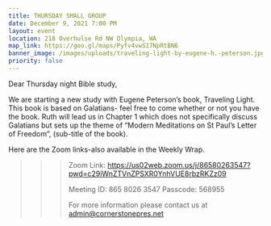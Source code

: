 ```yaml
---
title: THURSDAY SMALL GROUP
date: December 9, 2021 7:00 PM
layout: event
location: 218 Overhulse Rd NW Olympia, WA
map_link: https://goo.gl/maps/Pyfv4vwS17NpRtBN6
banner_image: /images/uploads/traveling-light-by-eugene-h.-peterson.jpg
priority: false
---
```



Dear Thursday night Bible study,

We are starting a new study with Eugene Peterson’s book, Traveling Light. This book is based on Galatians- feel free to come whether or not you have the book. Ruth will lead us in Chapter 1 which does not specifically discuss Galatians but sets up the theme of “Modern Meditations on St Paul’s Letter of Freedom”, (sub-title of the book).

Here are the Zoom links-also available in the Weekly Wrap.

<!--\[if !supportLineBreakNewLine]-->



<!--\[endif]-->

<!--EndFragment-->

> > > Zoom Link: <https://us02web.zoom.us/j/86580263547?pwd=c29iWnZTVnZPSXR0YnhVUE8rbzRKZz09>
> > >
> > > Meeting ID: 865 8026 3547 
> > > Passcode: 568955
> > >
> > > For more information please contact us at admin@cornerstonepres.net